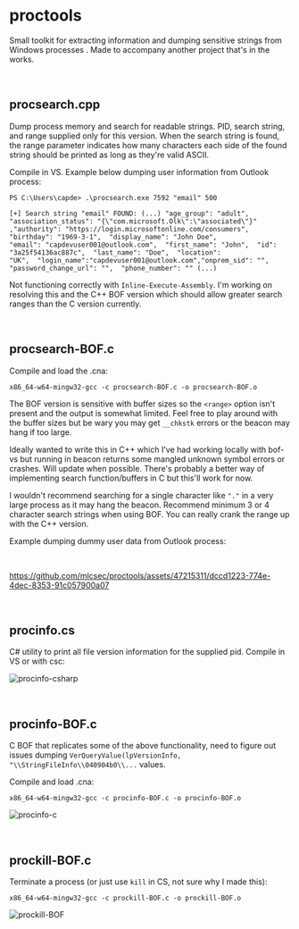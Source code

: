 # proctools

Small toolkit for extracting information and dumping sensitive strings from Windows processes . Made to accompany another project that's in the works.

<br>

## procsearch.cpp

Dump process memory and search for readable strings. PID, search string, and range supplied only for this version. When the search string is found, the range parameter indicates how many characters each side of the found string should be printed as long as they're valid ASCII.

Compile in VS. Example below dumping user information from Outlook process:
```
PS C:\Users\capde> .\procsearch.exe 7592 "email" 500

[+] Search string "email" FOUND: (...) "age_group": "adult",  "association_status": "{\"com.microsoft.Olk\":\"associated\"}"
,"authority": "https://login.microsoftonline.com/consumers",  "birthday": "1969-3-1",  "display_name": "John Doe",
"email": "capdevuser001@outlook.com",  "first_name": "John",  "id": "3a25f54136ac887c",  "last_name": "Doe",  "location":
"UK",  "login_name":"capdevuser001@outlook.com","onprem_sid": "",  "password_change_url": "",  "phone_number": "" (...)
```

Not functioning correctly with `Inline-Execute-Assembly`. I'm working on resolving this and the C++ BOF version which should allow greater search ranges than the C version currently.

<br>

## procsearch-BOF.c

Compile and load the .cna:
```
x86_64-w64-mingw32-gcc -c procsearch-BOF.c -o procsearch-BOF.o
```

The BOF version is sensitive with buffer sizes so the `<range>` option isn't present and the output is somewhat limited. Feel free to play around with the buffer sizes but be wary you may get `__chkstk` errors or the beacon may hang if too large. 

Ideally wanted to write this in C++ which I've had working locally with bof-vs but running in beacon returns some mangled unknown symbol errors or crashes. Will update when possible. There's probably a better way of implementing search function/buffers in C but this'll work for now.

I wouldn't recommend searching for a single character like `"."` in a very large process as it may hang the beacon. Recommend minimum 3 or 4 character search strings when using BOF. You can really crank the range up with the C++ version.

Example dumping dummy user data from Outlook process:

<br>

https://github.com/mlcsec/proctools/assets/47215311/dccd1223-774e-4dec-8353-91c057900a07

<br>

## procinfo.cs

C# utility to print all file version information for the supplied pid. Compile in VS or with csc:

![procinfo-csharp](https://github.com/mlcsec/proctools/assets/47215311/1db4bff8-d173-4d2e-a972-1e29c2d306a9)

<br>

## procinfo-BOF.c

C BOF that replicates some of the above functionality, need to figure out issues dumping `VerQueryValue(lpVersionInfo, "\\StringFileInfo\\040904b0\\...` values.

Compile and load .cna:
```
x86_64-w64-mingw32-gcc -c procinfo-BOF.c -o procinfo-BOF.o
```

![procinfo-c](https://github.com/mlcsec/proctools/assets/47215311/41e3e9ab-0937-4d48-8b74-87e048c3718b)

<br>

## prockill-BOF.c

Terminate a process (or just use `kill` in CS, not sure why I made this):
```
x86_64-w64-mingw32-gcc -c prockill-BOF.c -o prockill-BOF.o
```

![prockill-BOF](https://github.com/mlcsec/proctools/assets/47215311/5ee6018b-bb8b-4f42-8372-b9e0f4a0bd6e)
